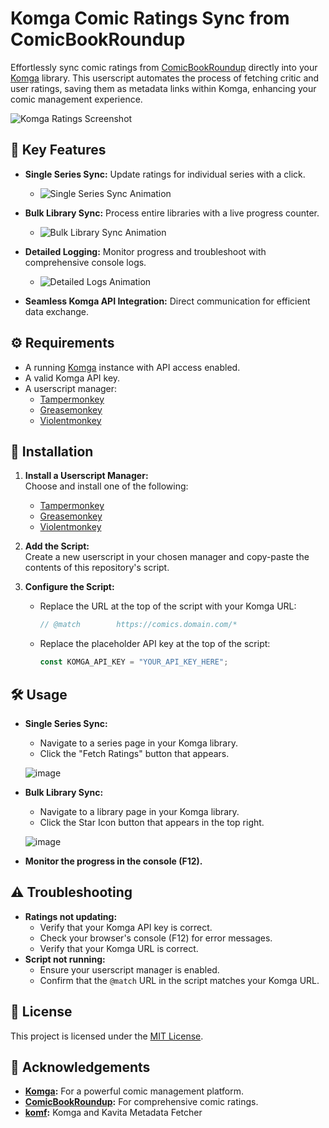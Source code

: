 # Komga Comic Ratings Sync from ComicBookRoundup

Effortlessly sync comic ratings from [ComicBookRoundup](https://comicbookroundup.com/) directly into your [Komga](https://komga.org/) library. This userscript automates the process of fetching critic and user ratings, saving them as metadata links within Komga, enhancing your comic management experience.

![Komga Ratings Screenshot](https://github.com/user-attachments/assets/24f791ad-dc5f-442a-9c50-5c6efb1afd4f)

## 🚀 Key Features

* **Single Series Sync:** Update ratings for individual series with a click.
  
    * ![Single Series Sync Animation](https://github.com/user-attachments/assets/95b31ee6-2a57-478f-8f57-69a6e68d5517)
* **Bulk Library Sync:** Process entire libraries with a live progress counter.
  
    * ![Bulk Library Sync Animation](https://github.com/user-attachments/assets/82d895b2-ceb1-4eae-afa8-8d74eeca8bf8)
* **Detailed Logging:** Monitor progress and troubleshoot with comprehensive console logs.
  
    * ![Detailed Logs Animation](https://github.com/user-attachments/assets/70341cc7-2c45-4b73-8413-7c3143d0940a)
* **Seamless Komga API Integration:** Direct communication for efficient data exchange.

## ⚙️ Requirements

* A running [Komga](https://komga.org/) instance with API access enabled.
* A valid Komga API key.
* A userscript manager:
    * [Tampermonkey](https://www.tampermonkey.net/)
    * [Greasemonkey](https://addons.mozilla.org/en-US/firefox/addon/greasemonkey/)
    * [Violentmonkey](https://violentmonkey.github.io/)

## 🔧 Installation

1. **Install a Userscript Manager:**  
   Choose and install one of the following:
   - [Tampermonkey](https://www.tampermonkey.net/)
   - [Greasemonkey](https://addons.mozilla.org/en-US/firefox/addon/greasemonkey/)
   - [Violentmonkey](https://violentmonkey.github.io/)

2. **Add the Script:**  
   Create a new userscript in your chosen manager and copy-paste the contents of this repository's script.

3. **Configure the Script:**
   - Replace the URL at the top of the script with your Komga URL:
     ```js
     // @match        https://comics.domain.com/*
     ```
   - Replace the placeholder API key at the top of the script:
     ```js
     const KOMGA_API_KEY = "YOUR_API_KEY_HERE";
     ```

## 🛠️ Usage

* **Single Series Sync:**
    * Navigate to a series page in your Komga library.
    * Click the "Fetch Ratings" button that appears.
      
    ![image](https://github.com/user-attachments/assets/5165aaa3-51eb-4702-b0c6-21c1d4a36b1b)

* **Bulk Library Sync:**
    * Navigate to a library page in your Komga library.
    * Click the Star Icon button that appears in the top right.
      
    ![image](https://github.com/user-attachments/assets/8d6db02d-dce7-4099-b8b5-cf3db9df5aa5)

* **Monitor the progress in the console (F12).**

## ⚠️ Troubleshooting

* **Ratings not updating:**
    * Verify that your Komga API key is correct.
    * Check your browser's console (F12) for error messages.
    * Verify that your Komga URL is correct.
* **Script not running:**
    * Ensure your userscript manager is enabled.
    * Confirm that the `@match` URL in the script matches your Komga URL.

## 📝 License

This project is licensed under the [MIT License](LICENSE).

## 🙏 Acknowledgements

* **[Komga](https://komga.org/):** For a powerful comic management platform.
* **[ComicBookRoundup](https://comicbookroundup.com/):** For comprehensive comic ratings.
* **[komf](https://github.com/Snd-R/komf):** Komga and Kavita Metadata Fetcher
